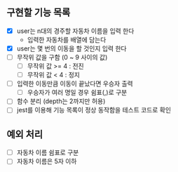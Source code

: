 ## 구현할 기능 목록

- [x] user는 n대의 경주할 자동차 이름을 입력 한다
  - 입력한 자동차를 배열에 담는다
- [x] user는 몇 번의 이동을 할 것인지 입력 한다
- [ ] 무작위 값을 구함 (0 ~ 9 사이의 값)
  - [ ] 무작위 값 >= 4 : 전진
  - [ ] 무작위 값 < 4 : 정지
- [ ] 입력한 이동만큼 이동이 끝났다면 우승자 출력
  - [ ] 우승자가 여러 명일 경우 쉼표(,)로 구분
- [ ] 함수 분리 (depth는 2까지만 허용)
- [ ] jest를 이용해 기능 목록이 정상 동작함을 테스트 코드로 확인

## 예외 처리

- [ ] 자동차 이름 쉼표로 구분
- [ ] 자동차 이름은 5자 이하
